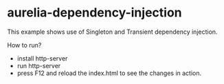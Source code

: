 # aurelia-dependency-injection

This example shows use of Singleton and Transient dependency injection.

How to run?
- install http-server 
- run http-server
- press F12 and reload the index.html to see the changes in action.
